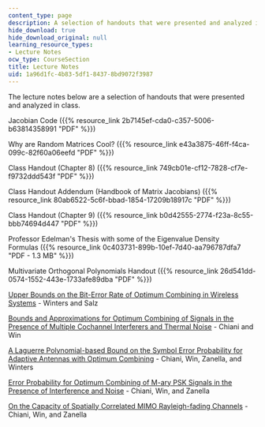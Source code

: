 ```yaml
---
content_type: page
description: A selection of handouts that were presented and analyzed in class.
hide_download: true
hide_download_original: null
learning_resource_types:
- Lecture Notes
ocw_type: CourseSection
title: Lecture Notes
uid: 1a96d1fc-4b83-5df1-8437-8bd9072f3987
---
```


The lecture notes below are a selection of handouts that were presented and analyzed in class.

Jacobian Code ({{% resource_link 2b7145ef-cda0-c357-5006-b63814358991 "PDF" %}})

Why are Random Matrices Cool? ({{% resource_link e43a3875-46ff-f4ca-099c-82f60a06eefd "PDF" %}})

Class Handout (Chapter 8) ({{% resource_link 749cb01e-cf12-7828-cf7e-f9732ddd543f "PDF" %}})

Class Handout Addendum (Handbook of Matrix Jacobians) ({{% resource_link 80ab6522-5c6f-bbad-1854-17209b18917c "PDF" %}})

Class Handout (Chapter 9) ({{% resource_link b0d42555-2774-f23a-8c55-bbb74694d447 "PDF" %}})

Professor Edelman's Thesis with some of the Eigenvalue Density Formulas ({{% resource_link 0c403731-899b-10ef-7d40-aa796787dfa7 "PDF - 1.3 MB" %}})

Multivariate Orthogonal Polynomials Handout ({{% resource_link 26d541dd-0574-1552-443e-1733afe89dba "PDF" %}})

[Upper Bounds on the Bit-Error Rate of Optimum Combining in Wireless Systems](http://ieeexplore.ieee.org/Xplore/login.jsp?url=http%3A%2F%2Fieeexplore.ieee.org%2Fiel4%2F26%2F15893%2F00737400.pdf%3Farnumber%3D737400&authDecision=-203) - Winters and Salz

[Bounds and Approximations for Optimum Combining of Signals in the Presence of Multiple Cochannel Interferers and Thermal Noise](http://web.mit.edu/18.996/www/OC-Bounds-TC-02-03.pdf) - Chiani and Win

[A Laguerre Polynomial-based Bound on the Symbol Error Probability for Adaptive Antennas with Optimum Combining](https://ieeexplore.ieee.org/document/1259393) - Chiani, Win, Zanella, and Winters

[Error Probability for Optimum Combining of M-ary PSK Signals in the Presence of Interference and Noise](http://ieeexplore.ieee.org/Xplore/login.jsp?url=http%3A%2F%2Fieeexplore.ieee.org%2Fiel5%2F26%2F27921%2F01246005.pdf%3Farnumber%3D1246005&authDecision=-203) - Chiani, Win, and Zanella

[On the Capacity of Spatially Correlated MIMO Rayleigh-fading Channels](https://ieeexplore.ieee.org/document/1237126) - Chiani, Win, and Zanella